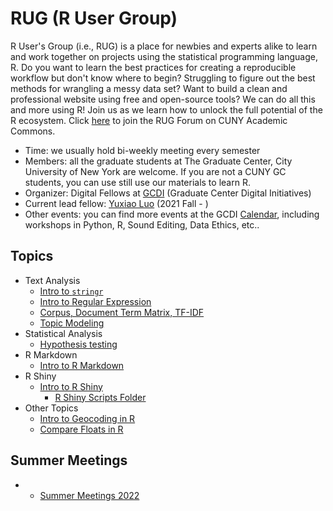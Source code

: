 # RUG (R User Group)

R User's Group (i.e., RUG) is a place for newbies and experts alike to learn and work together on projects using the statistical programming language, R. Do you want to learn the best practices for creating a reproducible workflow but don't know where to begin? Struggling to figure out the best methods for wrangling a messy data set? Want to build a clean and professional website using free and open-source tools? We can do all this and more using R! Join us as we learn how to unlock the full potential of the R ecosystem. Click [here](https://commons.gc.cuny.edu/groups/rug-r-users-group/) to join the RUG Forum on CUNY Academic Commons. 

- Time: we usually hold bi-weekly meeting every semester 
- Members: all the graduate students at The Graduate Center, City University of New York are welcome. If you are not a CUNY GC students, you can use still use our materials to learn R. 
- Organizer: Digital Fellows at [GCDI](https://gcdi.commons.gc.cuny.edu/) (Graduate Center Digital Initiatives)
- Current lead fellow: [Yuxiao Luo](https://github.com/YuxiaoLuo) (2021 Fall - )
- Other events: you can find more events at the GCDI [Calendar](https://gcdi.commons.gc.cuny.edu/calendar/), including workshops in Python, R, Sound Editing, Data Ethics, etc..  

## Topics

- Text Analysis
    - [Intro to `stringr`](https://github.com/YuxiaoLuo/RUG-RUserGroup/blob/main/RUG_stringr.md)
    - [Intro to Regular Expression](https://github.com/YuxiaoLuo/RUG-RUserGroup/blob/main/RUG_RgularExpr.md)
    - [Corpus, Document Term Matrix, TF-IDF](https://github.com/YuxiaoLuo/RUG-RUserGroup/blob/main/DataAnalysis/Corpus_DTM_TFIDF.R)
    - [Topic Modeling](https://github.com/YuxiaoLuo/RUG-RUserGroup/blob/main/DataAnalysis/topicmodel.R)
- Statistical Analysis
    - [Hypothesis testing](https://github.com/YuxiaoLuo/RUG-RUserGroup/blob/main/DataAnalysis/HypothesisTest.R)
- R Markdown
    - [Intro to R Markdown](https://github.com/YuxiaoLuo/RUG-RUserGroup/blob/main/Intro_RMarkdown.md)
- R Shiny
    - [Intro to R Shiny](https://github.com/YuxiaoLuo/RUG-RUserGroup/blob/main/r_shiny/intro_shiny.md)
        - [R Shiny Scripts Folder](https://github.com/YuxiaoLuo/RUG-RUserGroup/tree/main/r_shiny)
- Other Topics
    - [Intro to Geocoding in R ](https://github.com/YuxiaoLuo/RUG-RUserGroup/blob/main/Tidygeocoder.md)
    - [Compare Floats in R](https://github.com/YuxiaoLuo/RUG-RUserGroup/blob/main/other_topics/comparing_float.md)

## Summer Meetings

- - [Summer Meetings 2022](https://github.com/YuxiaoLuo/RUG-RUserGroup/tree/main/summer_meeting)
